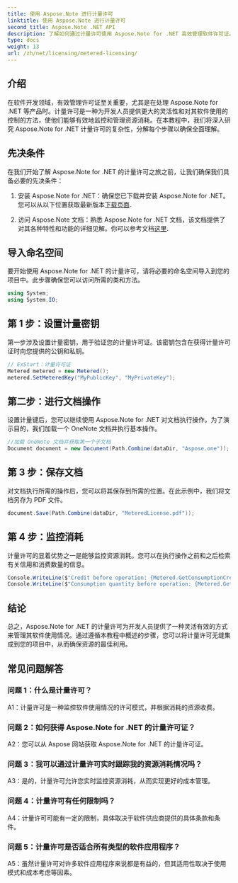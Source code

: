```yaml
---
title: 使用 Aspose.Note 进行计量许可
linktitle: 使用 Aspose.Note 进行计量许可
second_title: Aspose.Note .NET API
description: 了解如何通过计量许可使用 Aspose.Note for .NET 高效管理软件许可证。优化资源利用，有效控制成本。
type: docs
weight: 13
url: /zh/net/licensing/metered-licensing/
---
```

## 介绍

在软件开发领域，有效管理许可证至关重要，尤其是在处理 Aspose.Note for .NET 等产品时。计量许可是一种为开发人员提供更大的灵活性和对其软件使用的控制的方法，使他们能够有效地监控和管理资源消耗。在本教程中，我们将深入研究 Aspose.Note for .NET 计量许可的复杂性，分解每个步骤以确保全面理解。

## 先决条件

在我们开始了解 Aspose.Note for .NET 的计量许可之旅之前，让我们确保我们具备必要的先决条件：

1. 安装 Aspose.Note for .NET：确保您已下载并安装 Aspose.Note for .NET。您可以从以下位置获取最新版本[下载页面](https://releases.aspose.com/note/net/).

2. 访问 Aspose.Note 文档：熟悉 Aspose.Note for .NET 文档，该文档提供了对其各种特性和功能的详细见解。你可以参考文档[这里](https://reference.aspose.com/note/net/).

## 导入命名空间

要开始使用 Aspose.Note for .NET 的计量许可，请将必要的命名空间导入到您的项目中。此步骤确保您可以访问所需的类和方法。

```csharp
using System;
using System.IO;
```

## 第 1 步：设置计量密钥

第一步涉及设置计量密钥，用于验证您的计量许可证。该密钥包含在获得计量许可证时向您提供的公钥和私钥。

```csharp
// ExStart：计量许可证
Metered metered = new Metered();
metered.SetMeteredKey("MyPublicKey", "MyPrivateKey");
```

## 第二步：进行文档操作

设置计量键后，您可以继续使用 Aspose.Note for .NET 对文档执行操作。为了演示目的，我们加载一个 OneNote 文档并执行基本操作。

```csharp
//加载 OneNote 文档并获取第一个子文档
Document document = new Document(Path.Combine(dataDir, "Aspose.one"));
```

## 第 3 步：保存文档

对文档执行所需的操作后，您可以将其保存到所需的位置。在此示例中，我们将文档另存为 PDF 文件。

```csharp
document.Save(Path.Combine(dataDir, "MeteredLicense.pdf"));
```

## 第 4 步：监控消耗

计量许可的显着优势之一是能够监控资源消耗。您可以在执行操作之前和之后检索有关信用和消费数量的信息。

```csharp
Console.WriteLine($"Credit before operation: {Metered.GetConsumptionCredit():F2}");
Console.WriteLine($"Consumption quantity before operation: {Metered.GetConsumptionQuantity():F2}");
```

## 结论

总之，Aspose.Note for .NET 的计量许可为开发人员提供了一种灵活有效的方式来管理其软件使用情况。通过遵循本教程中概述的步骤，您可以将计量许可无缝集成到您的项目中，从而确保资源的最佳利用。

## 常见问题解答

### 问题 1：什么是计量许可？

A1：计量许可是一种监控软件使用情况的许可模式，并根据消耗的资源收费。

### 问题 2：如何获得 Aspose.Note for .NET 的计量许可证？

A2：您可以从 Aspose 网站获取 Aspose.Note for .NET 的计量许可证。

### 问题 3：我可以通过计量许可实时跟踪我的资源消耗情况吗？

A3：是的，计量许可允许您实时监控资源消耗，从而实现更好的成本管理。

### 问题 4：计量许可有任何限制吗？

A4：计量许可可能有一定的限制，具体取决于软件供应商提供的具体条款和条件。

### 问题 5：计量许可是否适合所有类型的软件应用程序？

A5：虽然计量许可对许多软件应用程序来说都是有益的，但其适用性取决于使用模式和成本考虑等因素。